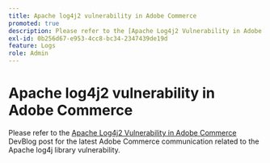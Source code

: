 ```yaml
---
title: Apache log4j2 vulnerability in Adobe Commerce
promoted: true
description: Please refer to the [Apache Log4j2 Vulnerability in Adobe Commerce](https://community.magento.com/t5/Magento-DevBlog/Apache-Log4j2-Vulnerability-in-Adobe-Commerce/ba-p/488683) DevBlog post for the latest Adobe Commerce communication related to the Apache log4j library vulnerability.
exl-id: 0b256d67-e953-4cc8-bc34-2347439de19d
feature: Logs
role: Admin
---
```

# Apache log4j2 vulnerability in Adobe Commerce

Please refer to the [Apache Log4j2 Vulnerability in Adobe Commerce](https://community.magento.com/t5/Magento-DevBlog/Apache-Log4j2-Vulnerability-in-Adobe-Commerce/ba-p/488683) DevBlog post for the latest Adobe Commerce communication related to the Apache log4j library vulnerability.

